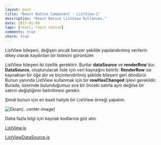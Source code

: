 ```yaml
---
layout: post
title: "React Native Component - ListView-1"
description: "React Native ListView kullanımı."
date: 2017-01-09
tags: [react, react native]
comments: true
share: true
---
```

ListView bileşeni, değişen ancak benzer şekilde yapılandırılmış verilerin dikey olarak kaydırılan bir listesini görüntüler.

ListView bileşeni iki özellik gerektirir. Bunlar **dataSource** ve **renderRow**'dur. **DataSource**, oluşturulacak liste için veri kaynağını belirtir. **RenderRow** ise kaynaktan bir öğe alır ve biçimlendirilmiş şekilde bileşeni geri döndürür. Bunun yanında ListView kullanmak için bir **rowHasChanged** işlevi gereklidir. Burada, üzerinde bulunduğumuz sıra bir önceki satırla aynı değilse bir satırın değiştiğinin belirtilmesi gerekir.

Şimdi bunun için en basit haliyle bir ListView örneği yapalım.

![Ekran](/egemenmede.github.io/assets/images/ListView_1.png){: .center-image}

Daha fazla bilgi için kaynak kodlarına göz atın.

[ListView.js](https://github.com/facebook/react-native/blob/master/Libraries/CustomComponents/ListView/ListView.js)

[ListViewDataSource.js](https://github.com/facebook/react-native/blob/master/Libraries/CustomComponents/ListView/ListViewDataSource.js)